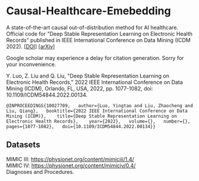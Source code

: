 # Causal-Healthcare-Emebedding
A state-of-the-art causal out-of-distribution method for AI healthcare.
Official code for "Deep Stable Representation Learning on Electronic Health Records" published in IEEE International Conference on Data Mining (ICDM 2022). [[DOI](https://doi.org/10.1109/ICDM54844.2022.00134)]  [[arXiv](https://arxiv.org/abs/2209.01321)]  

Google scholar may experience a delay for citation generation. Sorry for your inconvenience. 

Y. Luo, Z. Liu and Q. Liu, "Deep Stable Representation Learning on Electronic Health Records," 2022 IEEE International Conference on Data Mining (ICDM), Orlando, FL, USA, 2022, pp. 1077-1082, doi: 10.1109/ICDM54844.2022.00134.  

`@INPROCEEDINGS{10027709,  
  author={Luo, Yingtao and Liu, Zhaocheng and Liu, Qiang},  
  booktitle={2022 IEEE International Conference on Data Mining (ICDM)},   
  title={Deep Stable Representation Learning on Electronic Health Records},   
  year={2022},  
  volume={},  
  number={},  
  pages={1077-1082},  
  doi={10.1109/ICDM54844.2022.00134}}`
  
  


## Datasets
MIMIC III: https://physionet.org/content/mimiciii/1.4/  
MIMIC IV: https://physionet.org/content/mimiciv/0.4/  
Diagnoses and Procedures.
